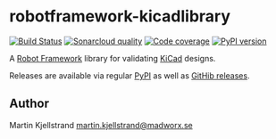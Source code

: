 # robotframework-kicadlibrary

[![Build Status](https://travis-ci.org/madworx/robotframework-kicadlibrary.svg?branch=master)](https://travis-ci.org/madworx/robotframework-kicadlibrary) [![Sonarcloud quality](https://sonarcloud.io/api/project_badges/measure?project=robotframework-kicadlibrary&metric=alert_status)](https://sonarcloud.io/dashboard?id=robotframework-kicadlibrary) [![Code coverage](https://sonarcloud.io/api/project_badges/measure?project=robotframework-kicadlibrary&metric=coverage)](https://sonarcloud.io/component_measures?id=robotframework-kicadlibrary&metric=coverage) [![PyPI version](https://badge.fury.io/py/robotframework-kicadlibrary.svg)](https://badge.fury.io/py/robotframework-kicadlibrary)

A [Robot Framework](http://robotframework.org/) library for validating [KiCad](https://kicad.github.io/) designs.

Releases are available via regular [PyPI](https://pypi.org/project/robotframework-kicadlibrary/) as well as [GitHib releases](https://github.com/madworx/robotframework-kicadlibrary/releases).

## Author
Martin Kjellstrand <martin.kjellstrand@madworx.se>
